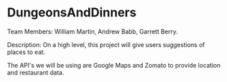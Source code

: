 # DungeonsAndDinners
Team Members: William Martin, Andrew Babb, Garrett Berry.

Description:
On a high level, this project will give users suggestions of places to eat.

The API's we will be using are Google Maps and Zomato to provide location and restaurant data. 
